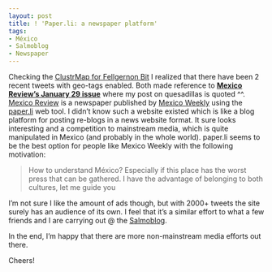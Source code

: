 ```yaml
---
layout: post
title: ! 'Paper.li: a newspaper platform'
tags:
- México
- Salmoblog
- Newspaper
---
```

<p>Checking the <a href="http://www3.clustrmaps.com/counter/maps.php?url=http://fellgernon.tumblr.com">ClustrMap for Fellgernon Bit</a> I realized that there have been 2 recent tweets with geo-tags enabled. Both made reference to <strong><a href="http://paper.li/omckelligan/1306861732/2012/01/29">Mexico Review&#8217;s January 29 issue</a></strong> where my post on quesadillas is quoted ^^. <a href="http://paper.li/omckelligan/1306861732">Mexico Review</a> is a newspaper published by <a href="http://paper.li/~/publisher/482152#tab=created">Mexico Weekly</a> using the <a href="http://paper.li/">paper.li</a> web tool. I didn&#8217;t know such a website existed which is like a blog platform for posting re-blogs in a news website format. It sure looks interesting and a competition to mainstream media, which is quite manipulated in Mexico (and probably in the whole world). paper.li seems to be the best option for people like Mexico Weekly with the following motivation:</p>

> <p>How to understand México? Especially if this place has the worst press that can be gathered. I have the advantage of belonging to both cultures, let me guide you</p>
<p>I&#8217;m not sure I like the amount of ads though, but with 2000+ tweets the site surely has an audience of its own. I feel that it&#8217;s a similar effort to what a few friends and I are carrying out @ the <a href="http://salmoblog.org/">Salmoblog</a>. </p>
<p>In the end, I&#8217;m happy that there are more non-mainstream media efforts out there. </p>
<p>Cheers!</p>
